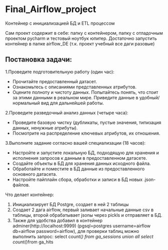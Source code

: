 # Final_Airflow_project
Контейнер с инициализацией БД и ETL процессом

Сам проект содержит в себе: папку с контейнером, папку с отладочным проектом pycharm и тестовый ноутбук юпитер.
Достаточно запустить контейнер в папке airflow_DE (т.к. проект учебный все даги разовые)

## Постановка задачи:
1.Проведите подготовительную работу (один час):  
 - Прочитайте предоставленный датасет.
 - Ознакомьтесь с описаниями представленных атрибутов.
 - Оцените полноту и чистоту данных. Попытайтесь понять, что стоит за этими данными в реальном мире. Приведите данные в удобный/нормальный вид для дальнейшей работы.
   
2.Проведите разведочный анализ данных (четыре часа):  
- Проведите базовую чистку (дубликаты, пустые значения, типизация данных, ненужные атрибуты).
- Посмотрите на распределение ключевых атрибутов, их отношения.
  
3.Выполните задание согласно вашей специализации (18 часов):  
- Настройте и запустите локальную БД, подходящую для хранения и исполнения запросов к данным в предоставленном датасете.
- Создайте объекты в БД для хранения данных исходного файла.
- Обработайте и поместите в БД данные из предоставленного основного датасета.
- Настройте пайплайн сбора, обработки и записи в БД новых .json-файлов. 

Что делает контейнер:
1. Инициализирует БД Postgre, создает в ней 2 таблицы
2. Создает 2 дага airflow, первый заливает начальные данные csv в таблицы, второй обрабатывает jsonы через pickls и отправляет в БД.
3. Также для удобства добавил в контейнер adminer(http://localhost:9999) (pgsql=postgres username=airflow db=airflow password=airflow), для проверки таблиц можно выполнить запрос:
  select count(*) from ga_sessions
  union all
  select count(*)from ga_hits

